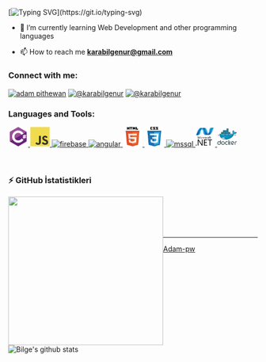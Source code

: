 <!--## Merhabalar, Ben Bilge  👋


<h1 align="center">Hi 👋, I'm Adam Pithenwala</h1>
<h3 align="center">Student at MITS, Gwalior🌟.</h3>
<p align="right"> <h3>Profile Views :-</h3> <img src="https://komarev.com/ghpvc/?username=bilgekara&label=Profile%20views&color=0e75b6&style=flat"
    alt="adam-pw" /> 
  </p>
  <p><img align="right" src="https://github.com/Adam-pw/Adam-pw/blob/main/animation_500_kxa883sd.gif" alt="adam-pw" /></p>

  -->

[![Typing SVG](https://readme-typing-svg.herokuapp.com?font=Architects+Daughter&color=7AF79A&size=30&lines=Hey!+It's+Bilge!;I'm+a+Back-End+Developer...;I'm+working+on+.Net+Framework;)](https://git.io/typing-svg)


- 🌱 I’m currently learning Web Development and other programming languages

- 📫 How to reach me **karabilgenur@gmail.com**


<h3 align="left">Connect with me:</h3>

<p align="left">

  <a href="https://www.linkedin.com/in/bilgenur-kara/" target="blank"><img align="center"
      src="https://raw.githubusercontent.com/rahuldkjain/github-profile-readme-generator/master/src/images/icons/Social/linked-in-alt.svg"
      alt="adam pithewan" height="30" width="40" /></a>
  <a href="https://medium.com/@karabilgenur" target="blank"><img align="center"
      src="https://raw.githubusercontent.com/rahuldkjain/github-profile-readme-generator/master/src/images/icons/Social/medium.svg"
      alt="@karabilgenur" height="30" width="40" /></a>
  <a href="https://github.com/bilgekara" target="blank"><img align="center"
      src="https://raw.githubusercontent.com/rahuldkjain/github-profile-readme-generator/master/src/images/icons/Social/github.svg"
      alt="@karabilgenur" height="30" width="40" /></a>
  <!--<a href="https://www.hackerrank.com/adampithewan" target="blank"><img align="center"
      src="https://raw.githubusercontent.com/rahuldkjain/github-profile-readme-generator/master/src/images/icons/Social/hackerrank.svg"
      alt="@karabilgenur" height="30" width="40" /></a>-->
</p>


<h3 align="left">Languages and Tools:</h3>

<p align="left"> 

<a href="https://www.w3schools.com/cs/" target="_blank" rel="noreferrer"> <img src="https://raw.githubusercontent.com/devicons/devicon/master/icons/csharp/csharp-original.svg" alt="csharp" width="40" height="40"/> </a> 
<a href="https://developer.mozilla.org/en-US/docs/Web/JavaScript" target="_blank"
    rel="noreferrer"> <img
      src="https://raw.githubusercontent.com/devicons/devicon/master/icons/javascript/javascript-original.svg"
      alt="javascript" width="40" height="40" /> </a><a href="https://firebase.google.com/" target="_blank" rel="noreferrer"> <img src="https://www.vectorlogo.zone/logos/firebase/firebase-icon.svg" alt="firebase" width="40" height="40"/> </a> 
<a href="https://angular.io" target="_blank" rel="noreferrer"> <img src="https://angular.io/assets/images/logos/angular/angular.svg" alt="angular" width="40" height="40"/> </a> 
<a href="https://www.w3.org/html/" target="_blank" rel="noreferrer"> <img src="https://raw.githubusercontent.com/devicons/devicon/master/icons/html5/html5-original-wordmark.svg" alt="html5" width="40" height="40"/> </a>
<a href="https://www.w3schools.com/css/" target="_blank" rel="noreferrer"> <img src="https://raw.githubusercontent.com/devicons/devicon/master/icons/css3/css3-original-wordmark.svg" alt="css3" width="40" height="40"/> </a> 
<a href="https://www.microsoft.com/en-us/sql-server" target="_blank" rel="noreferrer"> <img src="https://www.svgrepo.com/show/303229/microsoft-sql-server-logo.svg" alt="mssql" width="40" height="40"/> </a>
<a href="https://dotnet.microsoft.com/" target="_blank" rel="noreferrer"> <img src="https://raw.githubusercontent.com/devicons/devicon/master/icons/dot-net/dot-net-original-wordmark.svg" alt="dotnet" width="40" height="40"/> </a> <a href="https://www.docker.com/" target="_blank" rel="noreferrer"> <img src="https://raw.githubusercontent.com/devicons/devicon/master/icons/docker/docker-original-wordmark.svg" alt="docker" width="40" height="40"/> </a> 
</p>

<br>
<!--Github Activity ✔:-->

### <summary>:zap: GitHub İstatistikleri</summary>

<a href="https://github.com/bilgekara">
  <img align="left" src="https://github-readme-stats.vercel.app/api/top-langs/?username=bilgekara&layout=compact&theme=tokyonight" width="313" height="300" />
  </a> <a href="https://github.com/bilgekara">
 <img align="left" src="https://github-readme-stats.vercel.app/api?username=bilgekara&show_icons=true&theme=tokyonight&line_height=27" alt="Bilge's github stats" width="347" height="300"/>
</a>

<br/>
<br/>


<br>



<br>


------------------------------------------------------------------------------------------------------------------------------------------
[Adam-pw](https://github.com/Adam-pw)

<!--
**bilgekara/bilgekara** is a ✨ _special_ ✨ repository because its `README.md` (this file) appears on your GitHub profile.

Here are some ideas to get you started:

- 🔭 I’m currently working on ...
- 🌱 I’m currently learning ...
- 👯 I’m looking to collaborate on ...
- 🤔 I’m looking for help with ...
- 💬 Ask me about ...
- 📫 How to reach me: ...
- 😄 Pronouns: ...
- ⚡ Fun fact: ...
![Dev.to](https://github-readme-stats.vercel.app/api/pin/?username=bilgekara&repo=vtysProje)
### Spotify Playing 🎧
[![Spotify](https://github-readme-remake.vercel.app/api/spotify)](https://open.spotify.com/user/nexbt9bqrwha8ewp0tplu3mp6)
<br/>



### Benimle iletişim kur:


<a href="https://github.com/bilgekara" target="_blank"><img align="left" alt="bilgeli" width="22px" src="https://github.com/bilgekara/bilgekara/blob/main/pic/www.svg" /></a>
<a href="https://www.linkedin.com/in/bilgenur-kara/" target="_blank"><img align="left" alt="Bilge K | LinkedIn" width="22px" src="https://github.com/bilgekara/bilgekara/blob/main/pic/linkedin.svg" />
[<img align="left" alt=" | LinkedIn" width="22px" src="https://cdn.jsdelivr.net/npm/simple-icons@v3/icons/linkedin.svg" />][linkedin]

<br />
<br />
<details>
  <summary>:zap: Programlama Dilleri ve Araçları:</summary>

### Programlama Dilleri ve Araçları:
<img align="left" alt="c ++" width="28px" src="https://github.com/bilgekara/bilgekara/blob/main/pic/c++.png" />
<img align="left" alt="c-sharp" width="28px" src="https://github.com/bilgekara/bilgekara/blob/main/pic/c-sharp.png" />
<img align="left" alt="react-native" width="28px" src="https://github.com/bilgekara/bilgekara/blob/main/pic/react.png" />
<img align="left" alt="html5" width="28px" src="https://github.com/bilgekara/bilgekara/blob/main/pic/html-5.png" />
<img align="left" alt="css3" width="28px" src="https://github.com/bilgekara/bilgekara/blob/main/pic/css3.png" />


<br />
<br />

### Softwares:


<img align="left" alt="Visual Studio" width="28px" src="https://github.com/bilgekara/bilgekara/blob/main/pic/visual-studio.png" />
<img align="left" alt="Visual Studio Code" width="26px" src="https://raw.githubusercontent.com/github/explore/80688e429a7d4ef2fca1e82350fe8e3517d3494d/topics/visual-studio-code/visual-studio-code.png" />
<img align="left" alt="android studio" width="28px" src="https://github.com/bilgekara/bilgekara/blob/main/pic/android-studio.png" />
<img align="left" alt="mssql" width="28px" src="https://github.com/bilgekara/bilgekara/blob/main/pic/mssql.png" />
<img align="left" alt="firebase" width="28px" src="https://github.com/bilgekara/bilgekara/blob/main/pic/firebase.png" />


</details>

![Top Langs](https://github-readme-stats.vercel.app/api/top-langs/?username=bilgekara&layout=compact)


---


---
---


➡️ repository'lerimi takip etmeyi unutmayııın

---



<details>
  <summary>:zap: GitHub İstatistikleri</summary>

![Bilgenin github stats](https://github-readme-stats.vercel.app/api?username=bilgekara&include_all_commits=true&count_private=true&show_icons=true&line_height=20&title_color=FFFFFF&icon_color=FFFFFF&text_color=FFFFFF&bg_color=0D1117)

</details>



[instagram]: https://www.instagram.com/bilgenur.kara/?hl=tr
[linkedin]: https://www.linkedin.com/in/bilgenur-kara/

-->